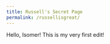 ```yaml
---
title: Russell's Secret Page
permalink: /russellisgreat/
---
```

Hello, Isomer! This is my very first edit!

